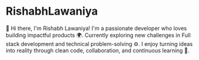 # RishabhLawaniya
👋 Hi there, I'm Rishabh Lawaniya!
I'm a passionate developer who loves building impactful products 🌍. Currently exploring new challenges in Full stack development and technical problem-solving ⚙️.
I enjoy turning ideas into reality through clean code, collaboration, and continuous learning 🚀.
